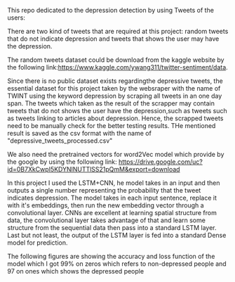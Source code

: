 This repo dedicated to the depression detection by using Tweets of the users:


There are two kind of tweets that are required at this project: random tweets that do not indicate depression and tweets that shows the user may have the depression.

The random tweets dataset could be download from the kaggle website by the following link:https://www.kaggle.com/ywang311/twitter-sentiment/data.

Since there is no public dataset exists regardingthe depressive tweets, the essential dataset for this project taken by the websraper with the name of TWINT using the keyword depression by scraping all tweets in an one day span.
The tweets which taken as the result of the scrapper may contain tweets that do not shows the user have the depression,such as tweets such as tweets linking to articles about depression. 
Hence, the scrapped tweets need to be manually check for the better testing results. THe mentioned result is saved as the csv format with the name of "depressive_tweets_processed.csv"

We also need the pretrained vectors for word2Vec model which provide by the google by using the following link: https://drive.google.com/uc?id=0B7XkCwpI5KDYNlNUTTlSS21pQmM&export=download

In this project I used the LSTM+CNN, he model takes in an input and then outputs a single number representing the probability that the tweet indicates depression. The model takes in each input sentence, replace it with it's embeddings, then run the new embedding vector through a convolutional layer. CNNs are excellent at learning spatial structure from data, the convolutional layer takes advantage of that and learn some structure from the sequential data then pass into a standard LSTM layer. Last but not least, the output of the LSTM layer is fed into a standard Dense model for prediction.

The following figures are showing the accuracy and loss function of the model which I got 99% on zeros which refers to non-depressed people and 97 on ones which shows the depressed people 




